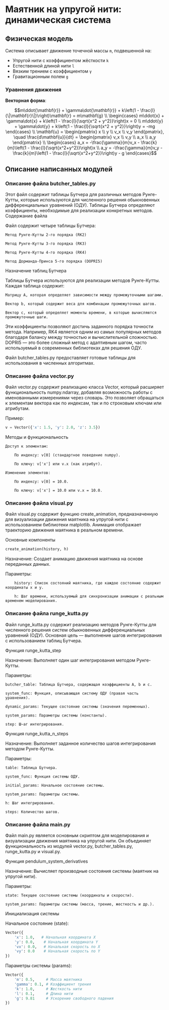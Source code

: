 # Маятник на упругой нити: динамическая система

## Физическая модель

Система описывает движение точечной массы `m`, подвешенной на:
- Упругой нити с коэффициентом жёсткости `k`
- Естественной длиной нити `l`
- Вязким трением с коэффициентом `γ`
- Гравитационным полем `g`

### Уравнения движения

**Векторная форма**:
```math
m\ddot{\mathbf{r}} + \gamma\dot{\mathbf{r}} + k\left(1 - \frac{l}{\|\mathbf{r}\|}\right)\mathbf{r} = m\mathbf{g}
\\
\begin{cases}
m\ddot{x} + \gamma\dot{x} + k\left(1 - \frac{l}{\sqrt{x^2 + y^2}}\right)x = 0 \\
m\ddot{y} + \gamma\dot{y} + k\left(1 - \frac{l}{\sqrt{x^2 + y^2}}\right)y = -mg
\end{cases}
\\
\mathbf{u} = \begin{pmatrix} x \\ y \\ v_x \\ v_y \end{pmatrix}, \quad \frac{d\mathbf{u}}{dt} = \begin{pmatrix} v_x \\ v_y \\ a_x \\ a_y \end{pmatrix}
\\
\begin{cases}
a_x = -\frac{\gamma}{m}v_x - \frac{k}{m}\left(1 - \frac{l}{\sqrt{x^2+y^2}}\right)x \\
a_y = -\frac{\gamma}{m}v_y - \frac{k}{m}\left(1 - \frac{l}{\sqrt{x^2+y^2}}\right)y - g
\end{cases}
```

## Описание написанных модулей
### Описание файла butcher_tables.py

Этот файл содержит таблицы Бутчера для различных методов Рунге-Кутты, которые используются для численного решения обыкновенных дифференциальных уравнений (ОДУ). Таблицы Бутчера определяют коэффициенты, необходимые для реализации конкретных методов.
Содержание файла

Файл содержит четыре таблицы Бутчера:

    Метод Рунге-Кутты 2-го порядка (RK2)

    Метод Рунге-Кутты 3-го порядка (RK3)

    Метод Рунге-Кутты 4-го порядка (RK4)

    Метод Дорманда-Принса 5-го порядка (DOPRI5)

Назначение таблиц Бутчера

Таблицы Бутчера используются для реализации методов Рунге-Кутты. Каждая таблица содержит:

    Матрицу A, которая определяет зависимости между промежуточными шагами.

    Вектор b, который содержит веса для комбинации промежуточных шагов.

    Вектор c, который определяет моменты времени, в которые вычисляются промежуточные шаги.

Эти коэффициенты позволяют достичь заданного порядка точности метода. Например, RK4 является одним из самых популярных методов благодаря балансу между точностью и вычислительной сложностью. DOPRI5 — это более сложный метод с адаптивным шагом, часто используемый в современных библиотеках для решения ОДУ.

Файл butcher_tables.py предоставляет готовые таблицы для использования в численных алгоритмах.

### Описание файла vector.py

Файл vector.py содержит реализацию класса Vector, который расширяет функциональность numpy.ndarray, добавляя возможность работы с именованными измерениями через словарь. Это позволяет обращаться к элементам вектора как по индексам, так и по строковым ключам или атрибутам.

Пример:
```python
v = Vector({'x': 1.5, 'y': 2.0, 'z': 3.5})
```

Методы и функциональность
```
Доступ к элементам:

    По индексу: v[0] (стандартное поведение numpy).

    По ключу: v['x'] или v.x (как атрибут).

Изменение элементов:

    По индексу: v[0] = 10.0.

    По ключу: v['x'] = 10.0 или v.x = 10.0.
```

### Описание файла visual.py

Файл visual.py содержит функцию create_animation, предназначенную для визуализации движения маятника на упругой нити с использованием библиотеки matplotlib. Анимация отображает траекторию движения маятника в реальном времени.

Основные компоненты
```python
create_animation(history, h)
```

Назначение: Создает анимацию движения маятника на основе переданных данных.

Параметры:
```
    history: Список состояний маятника, где каждое состояние содержит координаты x и y.

    h: Шаг времени, используемый для синхронизации анимации с реальным временем моделирования.
```

### Описание файла runge_kutta.py

Файл runge_kutta.py содержит реализацию методов Рунге-Кутты для численного решения систем обыкновенных дифференциальных уравнений (ОДУ). Основная цель — выполнение шагов интегрирования с использованием таблиц Бутчера.

Функция runge_kutta_step

Назначение: Выполняет один шаг интегрирования методом Рунге-Кутты.

Параметры:

    butcher_table: Таблица Бутчера, содержащая коэффициенты A, b и c.

    system_func: Функция, описывающая систему ОДУ (правая часть уравнения).

    dynamic_params: Текущее состояние системы (значения переменных).

    system_params: Параметры системы (константы).

    step: Ш~аг интегрирования.

Функция runge_kutta_n_steps

Назначение: Выполняет заданное количество шагов интегрирования методом Рунге-Кутты.

Параметры:

    table: Таблица Бутчера.

    system_func: Функция системы ОДУ.

    initial_params: Начальное состояние системы.

    system_params: Параметры системы.

    h: Шаг интегрирования.

    steps: Количество шагов.


### Описание файла main.py

Файл main.py является основным скриптом для моделирования и визуализации движения маятника на упругой нити. Он объединяет функциональность из модулей vector.py, butcher_tables.py, runge_kutta.py и visual.py.

Функция pendulum_system_derivatives

Назначение: Вычисляет производные состояния системы (маятник на упругой нити).

Параметры:

    state: Текущее состояние системы (координаты и скорости).

    system_params: Параметры системы (масса, трение, жесткость и др.).

Инициализация системы

Начальное состояние (state):
```python
Vector({
    'x': 1.0,   # Начальная координата X
    'y': 0.0,    # Начальная координата Y
    'vx': 0.0,   # Начальная скорость по X
    'vy': 0.0    # Начальная скорость по Y
})
```

Параметры системы (params):
```python
Vector({
    'm': 0.5,     # Масса маятника
    'gamma': 0.1, # Коэффициент трения
    'k': 1.0,     # Жесткость нити
    'l': 0.1,     # Длина нити
    'g': 9.81     # Ускорение свободного падения
})
```
